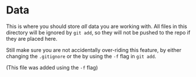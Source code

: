 # Data
This is where you should store *all* data you are working with. All files in this directory will be ignored by `git add`, so they will not be pushed to the repo if they are placed here.

Still make sure you are not accidentally over-riding this feature, by either changing the `.gitignore` or the by using the `-f` flag in `git add`.

(This file was added using the `-f` flag)
